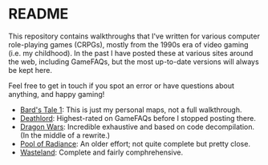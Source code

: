 # README

This repository contains walkthroughs that I've written for various computer role-playing games (CRPGs), mostly from the 1990s era of video gaming (i.e. my childhood). In the past I have posted these at various sites around the web, including GameFAQs, but the most up-to-date versions will always be kept here.

Feel free to get in touch if you spot an error or have questions about anything, and happy gaming!

- [Bard's Tale 1](bards-tale-1/): This is just my personal maps, not a full walkthrough.
- [Deathlord](deathlord/walkthrough-0.md): Highest-rated on GameFAQs before I stopped posting there.
- [Dragon Wars](dragon-wars/walkthrough-0.md): Incredible exhaustive and based on code decompilation. (In the middle of a rewrite.)
- [Pool of Radiance](pool-of-radiance/walkthrough.txt): An older effort; not quite complete but pretty close.
- [Wasteland](wasteland/walkthrough.txt): Complete and fairly comphrehensive.
